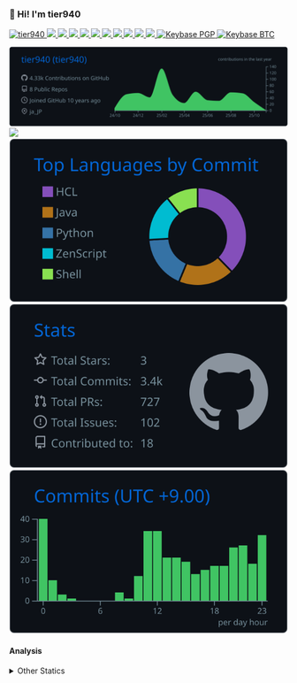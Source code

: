 ### 👋 Hi! I'm tier940

<p align="left"> 
  <a href="https://github.com/tier940/tier940/">
    <img src="https://komarev.com/ghpvc/?username=tier940" alt="tier940" />
  </a>
  <a href="http://twitter.com/tier940">
    <img height="20" src="https://img.shields.io/twitter/follow/tier940?label=Twitter&logo=twitter&style=flat" />
  </a>
  <a href="https://github.com/tier940">
    <img height="20" src="https://img.shields.io/github/followers/tier940?label=follow&logo=github&style=flat" />
  </a>
  <a href="https://www.reddit.com/user/tier940">
    <img height="20" src="https://img.shields.io/reddit/user-karma/combined/tier940?label=Reddit&logo=reddit&style=flat" />
  </a>
  <a href="https://stackoverflow.com/users/17317833/tier940">
    <img height="20" src="https://img.shields.io/stackexchange/stackoverflow/r/17317833?label=StackOverflow&logo=stack-overflow&style=flat" />
  </a>
  <a href="https://zenn.dev/tier940">
    <img height="20" src="https://zenn.badge.nikaera.com/s/tier940/likes" />
  </a>
  <a href="https://zenn.dev/tier940">
    <img height="20" src="https://zenn.badge.nikaera.com/s/tier940/followers" />
  </a>
  <a href="https://zenn.dev/tier940">
    <img height="20" src="https://zenn.badge.nikaera.com/s/tier940/articles" />
  </a>
  <a href="http://qiita.com/tier940">
    <img height="20" src="https://qiita-badge.apiapi.app/s/tier940/posts.svg" />
  </a>
  <a href="http://qiita.com/tier940">
    <img height="20" src="https://qiita-badge.apiapi.app/s/tier940/contributions.svg" />
  </a>
  <a href="https://github.com/tier940/tier940/">
    <img height="20" src="https://github.com/tier940/tier940/actions/workflows/main.yml/badge.svg" />
  </a>
  <a href="https://keybase.io/tier940">
    <img alt="Keybase PGP" src="https://img.shields.io/keybase/pgp/tier940">
  </a>
  <a href="https://keybase.io/tier940">
    <img alt="Keybase BTC" src="https://img.shields.io/keybase/btc/tier940">
  </a>
</p>

[![](https://raw.githubusercontent.com/tier940/tier940/main/profile-summary-card-output/github_dark/0-profile-details.svg)](https://github.com/vn7n24fzkq/github-profile-summary-cards)
[![](https://raw.githubusercontent.com/tier940/tier940/main/profile-summary-card-output/github_dark/1-repos-per-language.svg)](https://github.com/vn7n24fzkq/github-profile-summary-cards) [![](https://raw.githubusercontent.com/tier940/tier940/main/profile-summary-card-output/github_dark/2-most-commit-language.svg)](https://github.com/vn7n24fzkq/github-profile-summary-cards)
[![](https://raw.githubusercontent.com/tier940/tier940/main/profile-summary-card-output/github_dark/3-stats.svg)](https://github.com/vn7n24fzkq/github-profile-summary-cards) [![](https://raw.githubusercontent.com/tier940/tier940/main/profile-summary-card-output/github_dark/4-productive-time.svg)](https://github.com/vn7n24fzkq/github-profile-summary-cards)


#### Analysis
<!-- <img height="150" src="https://github.com/tier940/tier940/blob/master/images/stat.svg" alt="Alternative Text"/> -->

<details>
  <summary>Other Statics</summary>
  <!--START_SECTION:waka-->
![Code Time](http://img.shields.io/badge/Code%20Time-5%2C403%20hrs%2058%20mins-blue)

**🐱 My GitHub Data** 

> 📦 47.4 kB Used in GitHub's Storage 
 > 
> 💼 Opted to Hire
 > 
> 📜 13 Public Repositories 
 > 
> 🔑 6 Private Repositories 
 > 
**I'm an Early 🐤** 

```text
🌞 Morning                2674 commits        ████░░░░░░░░░░░░░░░░░░░░░   16.19 % 
🌆 Daytime                6037 commits        █████████░░░░░░░░░░░░░░░░   36.56 % 
🌃 Evening                6107 commits        █████████░░░░░░░░░░░░░░░░   36.99 % 
🌙 Night                  1694 commits        ███░░░░░░░░░░░░░░░░░░░░░░   10.26 % 
```
📅 **I'm Most Productive on Saturday** 

```text
Monday                   1757 commits        ███░░░░░░░░░░░░░░░░░░░░░░   10.64 % 
Tuesday                  2570 commits        ████░░░░░░░░░░░░░░░░░░░░░   15.56 % 
Wednesday                1986 commits        ███░░░░░░░░░░░░░░░░░░░░░░   12.03 % 
Thursday                 1727 commits        ███░░░░░░░░░░░░░░░░░░░░░░   10.46 % 
Friday                   2375 commits        ████░░░░░░░░░░░░░░░░░░░░░   14.38 % 
Saturday                 3163 commits        █████░░░░░░░░░░░░░░░░░░░░   19.16 % 
Sunday                   2934 commits        ████░░░░░░░░░░░░░░░░░░░░░   17.77 % 
```


📊 **This Week I Spent My Time On** 

```text
🕑︎ Time Zone: Asia/Tokyo

💬 Programming Languages: 
Other                    19 hrs 48 mins      █████████████░░░░░░░░░░░░   52.76 % 
YAML                     7 hrs 53 mins       █████░░░░░░░░░░░░░░░░░░░░   21.02 % 
Markdown                 3 hrs 33 mins       ██░░░░░░░░░░░░░░░░░░░░░░░   09.48 % 
HCL                      1 hr 13 mins        █░░░░░░░░░░░░░░░░░░░░░░░░   03.25 % 
INI                      58 mins             █░░░░░░░░░░░░░░░░░░░░░░░░   02.60 % 

🔥 Editors: 
Chrome                   23 hrs 32 mins      ████████████████░░░░░░░░░   62.70 % 
VS Code                  13 hrs 25 mins      █████████░░░░░░░░░░░░░░░░   35.76 % 
IntelliJ IDEA            34 mins             ░░░░░░░░░░░░░░░░░░░░░░░░░   01.53 % 

💻 Operating System: 
Windows                  26 hrs 4 mins       █████████████████░░░░░░░░   69.42 % 
Linux                    11 hrs 29 mins      ████████░░░░░░░░░░░░░░░░░   30.58 % 
```

**I Mostly Code in Java** 

```text
Java                     13 repos            ████████████░░░░░░░░░░░░░   46.43 % 
HCL                      3 repos             ███░░░░░░░░░░░░░░░░░░░░░░   10.71 % 
ZenScript                3 repos             ███░░░░░░░░░░░░░░░░░░░░░░   10.71 % 
Shell                    2 repos             ██░░░░░░░░░░░░░░░░░░░░░░░   07.14 % 
Python                   2 repos             ██░░░░░░░░░░░░░░░░░░░░░░░   07.14 % 
```



**Timeline**

![Lines of Code chart](https://raw.githubusercontent.com/tier940/tier940/main/assets/bar_graph.png)


 Last Updated on 19/03/2025 01:36:21 UTC
<!--END_SECTION:waka-->
</details>
